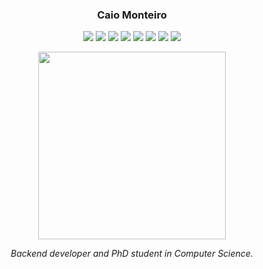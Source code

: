 <h3 align="center">Caio Monteiro</h3>

<p align="center">
  <img src="https://img.shields.io/badge/-C%23-239120?style=for-the-badge&logo=c-sharp&logoColor=white"/>
  <img src="https://img.shields.io/badge/-.NET-512BD4?style=for-the-badge&logo=dotnet&logoColor=white"/>
  <img src="https://img.shields.io/badge/-JAVA-007396?style=for-the-badge&logo=java&logoColor=white"/>
  <img src="https://img.shields.io/badge/-PYTHON-3776AB?style=for-the-badge&logo=python&logoColor=white"/>
  <img src="https://img.shields.io/badge/-SQL%20SERVER-CC2927?style=for-the-badge&logo=microsoftsqlserver&logoColor=white"/>
  <img src="https://img.shields.io/badge/-DOCKER-2496ED?style=for-the-badge&logo=docker&logoColor=white"/>
  <img src="https://img.shields.io/badge/-AWS-232F3E?style=for-the-badge&logo=amazonaws&logoColor=white"/>
  <img src="https://img.shields.io/badge/-CI%2FCD-000000?style=for-the-badge&logo=githubactions&logoColor=white"/>
</p>

<p align="center">
  <img style="max-width: 100%; width: 300px; alt="robo png" src="https://github.com/user-attachments/assets/ac2c29cc-ac1e-4867-b6f8-7c371f729475" />


<p align="center"><i>Backend developer and PhD student in Computer Science.</i></p>
